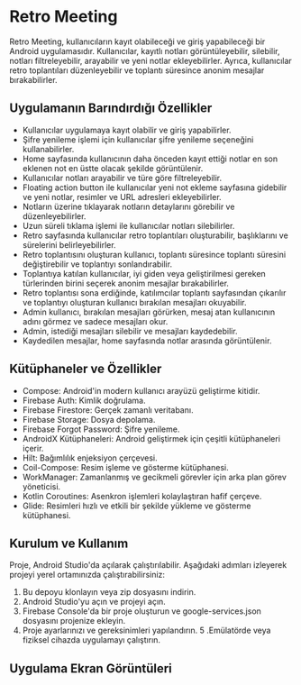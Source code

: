 #  Retro Meeting
Retro Meeting, kullanıcıların kayıt olabileceği ve giriş yapabileceği bir Android uygulamasıdır. Kullanıcılar, kayıtlı notları görüntüleyebilir, silebilir, notları filtreleyebilir, arayabilir ve yeni notlar ekleyebilirler. Ayrıca, kullanıcılar retro toplantıları düzenleyebilir ve toplantı süresince anonim mesajlar bırakabilirler.

## Uygulamanın Barındırdığı Özellikler
- Kullanıcılar uygulamaya kayıt olabilir ve giriş yapabilirler.
- Şifre yenileme işlemi için kullanıcılar şifre yenileme seçeneğini kullanabilirler.
- Home sayfasında kullanıcının daha önceden kayıt ettiği notlar en son eklenen not en üstte olacak şekilde görüntülenir.
- Kullanıcılar notları arayabilir ve türe göre filtreleyebilir.
- Floating action button ile kullanıcılar yeni not ekleme sayfasına gidebilir ve yeni notlar, resimler ve URL adresleri ekleyebilirler.
- Notların üzerine tıklayarak notların detaylarını görebilir ve düzenleyebilirler.
- Uzun süreli tıklama işlemi ile kullanıcılar notları silebilirler.
- Retro sayfasında kullanıcılar retro toplantıları oluşturabilir, başlıklarını ve sürelerini belirleyebilirler.
- Retro toplantısını oluşturan kullanıcı, toplantı süresince toplantı süresini değiştirebilir ve toplantıyı sonlandırabilir.
- Toplantıya katılan kullanıcılar, iyi giden veya geliştirilmesi gereken türlerinden birini seçerek anonim mesajlar bırakabilirler.
- Retro toplantısı sona erdiğinde, katılımcılar toplantı sayfasından çıkarılır ve toplantıyı oluşturan kullanıcı bırakılan mesajları okuyabilir.
- Admin kullanıcı, bırakılan mesajları görürken, mesaj atan kullanıcının adını görmez ve sadece mesajları okur.
- Admin, istediği mesajları silebilir ve mesajları kaydedebilir.
- Kaydedilen mesajlar, home sayfasında notlar arasında görüntülenir.


## Kütüphaneler ve Özellikler
- Compose: Android'in modern kullanıcı arayüzü geliştirme kitidir.
- Firebase Auth: Kimlik doğrulama.
- Firebase Firestore: Gerçek zamanlı veritabanı.
- Firebase Storage: Dosya depolama.
- Firebase Forgot Password: Şifre yenileme.
- AndroidX Kütüphaneleri: Android geliştirmek için çeşitli kütüphaneleri içerir.
- Hilt: Bağımlılık enjeksiyon çerçevesi.
- Coil-Compose: Resim işleme ve gösterme kütüphanesi.
- WorkManager: Zamanlanmış ve gecikmeli görevler için arka plan görev yöneticisi.
- Kotlin Coroutines: Asenkron işlemleri kolaylaştıran hafif çerçeve.
- Glide: Resimleri hızlı ve etkili bir şekilde yükleme ve gösterme kütüphanesi.

## Kurulum ve Kullanım
Proje, Android Studio'da açılarak çalıştırılabilir. Aşağıdaki adımları izleyerek projeyi yerel ortamınızda çalıştırabilirsiniz:

1. Bu depoyu klonlayın veya zip dosyasını indirin.
2. Android Studio'yu açın ve projeyi açın.
3. Firebase Console'da bir proje oluşturun ve google-services.json dosyasını projenize ekleyin.
4. Proje ayarlarınızı ve gereksinimleri yapılandırın.
5 .Emülatörde veya fiziksel cihazda uygulamayı çalıştırın.

## Uygulama Ekran Görüntüleri

  



    
